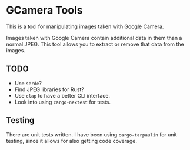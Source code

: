 # GCamera Tools

This is a tool for manipulating images taken with Google Camera.

Images taken with Google Camera contain additional data in them than a
normal JPEG. This tool allows you to extract or remove that data from
the images.

## TODO

* Use `serde`?
* Find JPEG libraries for Rust?
* Use `clap` to have a better CLI interface.
* Look into using `cargo-nextest` for tests.

## Testing

There are unit tests written. I have been using `cargo-tarpaulin` for unit
testing, since it allows for also getting code coverage.
